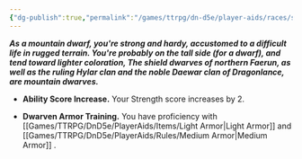 ```yaml
---
{"dg-publish":true,"permalink":"/games/ttrpg/dn-d5e/player-aids/races/sub-races/mountain-dwarf/","tags":["TTRPG/DND/5e"]}
---
```



**_As a mountain dwarf, you're strong and hardy, accustomed to a difficult life in rugged terrain. You're probably on the tall side (for a dwarf), and tend toward lighter coloration, The shield dwarves of northern Faerun, as well as the ruling Hylar clan and the noble Daewar clan of Dragonlance, are mountain dwarves._**

- **Ability Score Increase.** Your Strength score increases by 2.

- **Dwarven Armor Training.** You have proficiency with [[Games/TTRPG/DnD5e/PlayerAids/Items/Light Armor\|Light Armor]] and [[Games/TTRPG/DnD5e/PlayerAids/Rules/Medium Armor\|Medium Armor]] .
